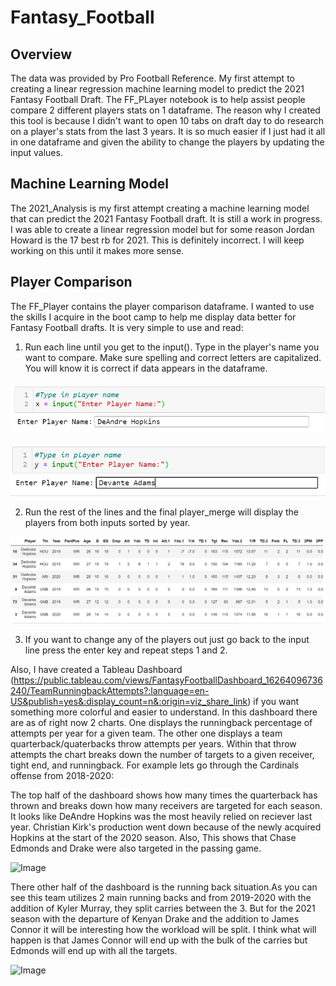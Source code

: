 # Fantasy_Football

## Overview
The data was provided by Pro Football Reference. My first attempt to creating a linear regression machine learning model to predict the 2021 Fantasy Football Draft. The FF_PLayer notebook is to help assist people compare 2 different players stats on 1 dataframe. The reason why I created this tool is because I didn't want to open 10 tabs on draft day to do research on a player's stats from the last 3 years. It is so much easier if I just had it all in one dataframe and given the ability to change the players by updating the input values. 

## Machine Learning Model
The 2021_Analysis is my first attempt creating a machine learning model that can predict the 2021 Fantasy Football draft. It is still a work in progress. I was able to create a linear regression model but for some reason Jordan Howard is the 17 best rb for 2021. This is definitely incorrect. I will keep working on this until it makes more sense.

## Player Comparison 
The FF_Player contains the player comparison dataframe. I wanted to use the skills I acquire in the boot camp to help me display data better for Fantasy Football drafts. It is very simple to use and read:

   1. Run each line until you get to the input(). Type in the player's name you want to compare. Make sure spelling and correct letters are capitalized. You will know it is correct if data appears in the dataframe.

   ![Image](https://github.com/ducluu27/Fantasy_Football/blob/main/Images/input1.png)

   ![Image](https://github.com/ducluu27/Fantasy_Football/blob/main/Images/input2.png)

   2. Run the rest of the lines and the final player_merge will display the players from both inputs sorted by year.

   ![Image](https://github.com/ducluu27/Fantasy_Football/blob/main/Images/final.png)

   3. If you want to change any of the players out just go back to the input line press the enter key and repeat steps 1 and 2.

Also, I have created a Tableau Dashboard (https://public.tableau.com/views/FantasyFootballDashboard_16264096736240/TeamRunningbackAttempts?:language=en-US&publish=yes&:display_count=n&:origin=viz_share_link) if you want something more colorful and easier to understand. In this dashboard there are as of right now 2 charts. One displays the runningback percentage of attempts per year for a given team. The other one displays a team quarterback/quaterbacks throw attempts per years. Within that throw attempts the chart breaks down the number of targets to a given receiver, tight end, and runningback. For example lets go through the Cardinals offense from 2018-2020:

   The top half of the dashboard shows how many times the quarterback has thrown and breaks down how many receivers are targeted for each season. It looks like DeAndre Hopkins was the most heavily relied on reciever last year. Christian Kirk's production went down because of the newly acquired Hopkins at the start of the 2020 season. Also, This shows that Chase Edmonds and Drake were also targeted in the passing game. 


   ![Image]()


   There other half of the dashboard is the running back situation.As you can see this team utilizes 2 main running backs and from 2019-2020 with the addition of Kyler Murray, they split carries between the 3. But for the 2021 season with the departure of Kenyan Drake and the addition to James Connor it will be interesting how the workload will be split. I think what will happen is that James Connor will end up with the bulk of the carries but Edmonds will end up with all the targets.

   ![Image]()

   

   